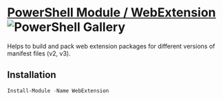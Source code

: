 # [PowerShell Module / WebExtension](https://www.powershellgallery.com/packages/WebExtension) ![PowerShell Gallery](https://img.shields.io/powershellgallery/dt/WebExtension?color=black&label=Number%20of%20installations:)

Helps to build and pack web extension packages for different versions of manifest files (v2, v3).

## Installation
```powershell
Install-Module -Name WebExtension
```